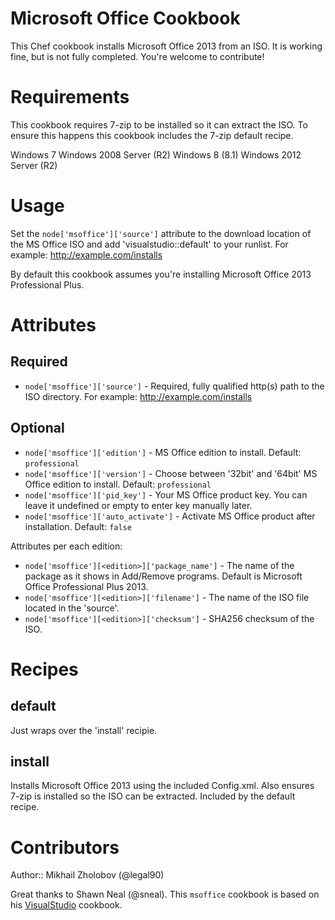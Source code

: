 # Microsoft Office Cookbook
This Chef cookbook installs Microsoft Office 2013 from an ISO.
It is working fine, but is not fully completed. You're welcome to contribute!

# Requirements

This cookbook requires 7-zip to be installed so it can extract the ISO. To ensure this happens this cookbook includes the 7-zip default recipe.

Windows 7
Windows 2008 Server (R2)
Windows 8 (8.1)
Windows 2012 Server (R2)

# Usage

Set the `node['msoffice']['source']` attribute to the download location of the MS Office ISO and add 'visualstudio::default' to your runlist. For example: http://example.com/installs

By default this cookbook assumes you're installing Microsoft Office 2013 Professional Plus.

# Attributes

## Required
* `node['msoffice']['source']` - Required, fully qualified http(s) path to the ISO directory. For example: http://example.com/installs

## Optional
* `node['msoffice']['edition']` - MS Office edition to install. Default: `professional`
* `node['msoffice']['version']` - Choose between '32bit' and '64bit'  MS Office edition to install. Default: `professional`
* `node['msoffice']['pid_key']` - Your MS Office product key. You can leave it undefined or empty to enter key manually later.
* `node['msoffice']['auto_activate']` - Activate MS Office product after installation. Default: `false`

Attributes per each edition:
* `node['msoffice'][<edition>]['package_name']` - The name of the package as it shows in Add/Remove programs. Default is Microsoft Office Professional Plus 2013.
* `node['msoffice'][<edition>]['filename']` - The name of the ISO file located in the 'source'.
* `node['msoffice'][<edition>]['checksum']` - SHA256 checksum of the ISO.


# Recipes

## default
Just wraps over the 'install' recipie.

## install
Installs Microsoft Office 2013 using the included Config.xml. Also ensures 7-zip is installed so the ISO can be extracted. Included by the default recipe.

# Contributors
Author:: Mikhail Zholobov (@legal90)

Great thanks to Shawn Neal (@sneal). This `msoffice` cookbook is based on his [VisualStudio](https://github.com/daptiv/visualstudio) cookbook.
